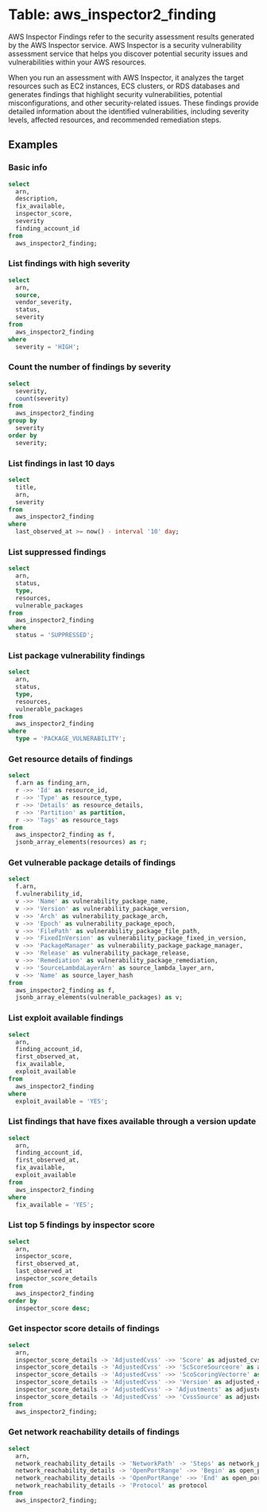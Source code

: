 # Table: aws_inspector2_finding

AWS Inspector Findings refer to the security assessment results generated by the AWS Inspector service. AWS Inspector is a security vulnerability assessment service that helps you discover potential security issues and vulnerabilities within your AWS resources.

When you run an assessment with AWS Inspector, it analyzes the target resources such as EC2 instances, ECS clusters, or RDS databases and generates findings that highlight security vulnerabilities, potential misconfigurations, and other security-related issues. These findings provide detailed information about the identified vulnerabilities, including severity levels, affected resources, and recommended remediation steps.

## Examples

### Basic info

```sql
select
  arn,
  description,
  fix_available,
  inspector_score,
  severity
  finding_account_id
from
  aws_inspector2_finding;
```

### List findings with high severity

```sql
select
  arn,
  source,
  vendor_severity,
  status,
  severity
from
  aws_inspector2_finding
where
  severity = 'HIGH';
```

### Count the number of findings by severity

```sql
select
  severity,
  count(severity)
from
  aws_inspector2_finding
group by
  severity
order by
  severity;
```

### List findings in last 10 days

```sql
select
  title,
  arn,
  severity
from
  aws_inspector2_finding
where
  last_observed_at >= now() - interval '10' day;
```

### List suppressed findings

```sql
select
  arn,
  status,
  type,
  resources,
  vulnerable_packages
from
  aws_inspector2_finding
where
  status = 'SUPPRESSED';
```

### List package vulnerability findings

```sql
select
  arn,
  status,
  type,
  resources,
  vulnerable_packages
from
  aws_inspector2_finding
where
  type = 'PACKAGE_VULNERABILITY';
```

### Get resource details of findings

```sql
select
  f.arn as finding_arn,
  r ->> 'Id' as resource_id,
  r ->> 'Type' as resource_type,
  r ->> 'Details' as resource_details,
  r ->> 'Partition' as partition,
  r ->> 'Tags' as resource_tags
from
  aws_inspector2_finding as f,
  jsonb_array_elements(resources) as r;
```

### Get vulnerable package details of findings

```sql
select
  f.arn,
  f.vulnerability_id,
  v ->> 'Name' as vulnerability_package_name,
  v ->> 'Version' as vulnerability_package_version,
  v ->> 'Arch' as vulnerability_package_arch,
  v ->> 'Epoch' as vulnerability_package_epoch,
  v ->> 'FilePath' as vulnerability_package_file_path,
  v ->> 'FixedInVersion' as vulnerability_package_fixed_in_version,
  v ->> 'PackageManager' as vulnerability_package_package_manager,
  v ->> 'Release' as vulnerability_package_release,
  v ->> 'Remediation' as vulnerability_package_remediation,
  v ->> 'SourceLambdaLayerArn' as source_lambda_layer_arn,
  v ->> 'Name' as source_layer_hash
from
  aws_inspector2_finding as f,
  jsonb_array_elements(vulnerable_packages) as v;
```

### List exploit available findings

```sql
select
  arn,
  finding_account_id,
  first_observed_at,
  fix_available,
  exploit_available
from
  aws_inspector2_finding
where
  exploit_available = 'YES';
```

### List findings that have fixes available through a version update

```sql
select
  arn,
  finding_account_id,
  first_observed_at,
  fix_available,
  exploit_available
from
  aws_inspector2_finding
where
  fix_available = 'YES';
```

### List top 5 findings by inspector score

```sql
select
  arn,
  inspector_score,
  first_observed_at,
  last_observed_at
  inspector_score_details
from
  aws_inspector2_finding
order by
  inspector_score desc;
```

### Get inspector score details of findings

```sql
select
  arn,
  inspector_score_details -> 'AdjustedCvss' ->> 'Score' as adjusted_cvss_score,
  inspector_score_details -> 'AdjustedCvss' ->> 'ScScoreSourceore' as adjusted_cvss_source_score,
  inspector_score_details -> 'AdjustedCvss' ->> 'ScoScoringVectorre' as adjusted_cvss_scoring_vector,
  inspector_score_details -> 'AdjustedCvss' ->> 'Version' as adjusted_cvss_version,
  inspector_score_details -> 'AdjustedCvss' -> 'Adjustments' as adjusted_cvss_adjustments,
  inspector_score_details -> 'AdjustedCvss' ->> 'CvssSource' as adjusted_cvss_cvss_source
from
  aws_inspector2_finding;
```

### Get network reachability details of findings

```sql
select
  arn,
  network_reachability_details -> 'NetworkPath' -> 'Steps' as network_pathsteps,
  network_reachability_details -> 'OpenPortRange' ->> 'Begin' as open_port_range_begin,
  network_reachability_details -> 'OpenPortRange' ->> 'End' as open_port_range_end,
  network_reachability_details -> 'Protocol' as protocol
from
  aws_inspector2_finding;
```